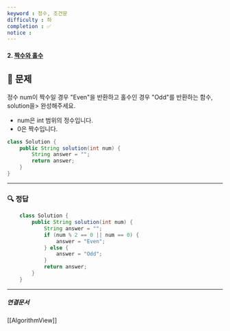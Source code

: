 ```yaml
---
keyword : 정수, 조건문
difficulty : 하
completion : ✅
notice : 
---
```


#### 2. [짝수와 홀수](https://school.programmers.co.kr/learn/courses/30/lessons/12937?language=java)

## 📝 문제

 정수 num이 짝수일 경우 "Even"을 반환하고 홀수인 경우 "Odd"를 반환하는 함수, solution을> 완성해주세요.

-   num은 int 범위의 정수입니다.
-   0은 짝수입니다.

```java
class Solution {
    public String solution(int num) {
        String answer = "";
        return answer;
    }
}
```


---

### 🔍 정답
```java
    class Solution {
        public String solution(int num) {
            String answer = "";
            if (num % 2 == 0 || num == 0) {
                answer = "Even";
            } else {
                answer = "Odd";
            }
            return answer;
        }
    }
```




---

##### 연결문서

[[AlgorithmView]]